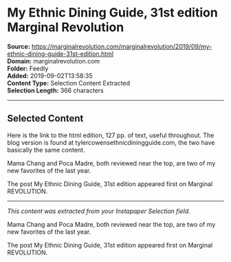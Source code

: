 # My Ethnic Dining Guide, 31st edition Marginal Revolution

**Source:** https://marginalrevolution.com/marginalrevolution/2019/09/my-ethnic-dining-guide-31st-edition.html  
**Domain:** marginalrevolution.com  
**Folder:** Feedly  
**Added:** 2019-09-02T13:58:35  
**Content Type:** Selection Content Extracted  
**Selection Length:** 366 characters  


---

## Selected Content

Here is the link to the html edition, 127 pp. of text, useful throughout. The blog version is found at tylercowensethnicdiningguide.com, the two have basically the same content.

Mama Chang and Poca Madre, both reviewed near the top, are two of my new favorites of the last year.

The post My Ethnic Dining Guide, 31st edition appeared first on Marginal REVOLUTION.

---

*This content was extracted from your Instapaper Selection field.*

Mama Chang and Poca Madre, both reviewed near the top, are two of my new favorites of the last year.

The post My Ethnic Dining Guide, 31st edition appeared first on Marginal REVOLUTION.
